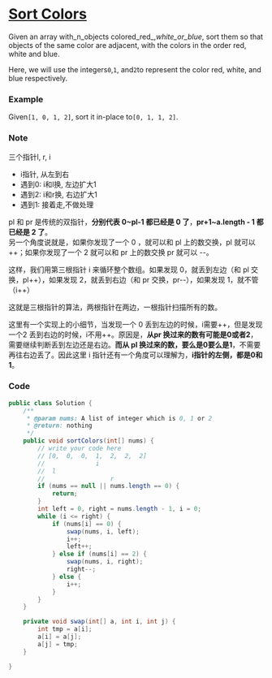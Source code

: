 # [Sort Colors](https://www.lintcode.com/problem/sort-colors/description)

Given an array with_n\_objects colored\_red_,_white\_or\_blue_, sort them so that objects of the same color are adjacent, with the colors in the order red, white and blue.

Here, we will use the integers`0`,`1`, and`2`to represent the color red, white, and blue respectively.

### Example

Given`[1, 0, 1, 2]`, sort it in-place to`[0, 1, 1, 2]`.

### Note

三个指针l, r, i

* i指针, 从左到右
* 遇到0: i和l换, 左边扩大1
* 遇到2: i和r换, 右边扩大1
* 遇到1: 接着走,不做处理

pl 和 pr 是传统的双指针，**分别代表 0~pl-1 都已经是 0 了**，**pr+1~a.length - 1 都已经是 2 了**。  
另一个角度说就是，如果你发现了一个 0 ，就可以和 pl 上的数交换，pl 就可以 ++；如果你发现了一个 2 就可以和 pr 上的数交换 pr 就可以 --。

这样，我们用第三根指针 i 来循环整个数组。如果发现 0，就丢到左边（和 pl 交换，pl++），如果发现 2，就丢到右边（和 pr 交换，pr--），如果发现 1，就不管（i++）

这就是三根指针的算法，两根指针在两边，一根指针扫描所有的数。

这里有一个实现上的小细节，当发现一个 0 丢到左边的时候，i需要++，但是发现一个2 丢到右边的时候，i不用++。原因是，**从pr 换过来的数有可能是0或者2**，需要继续判断丢到左边还是右边。**而从 pl 换过来的数，要么是0要么是1**，不需要再往右边丢了。因此这里 i 指针还有一个角度可以理解为，**i指针的左侧，都是0和1**。

### Code

```java
public class Solution {
    /**
     * @param nums: A list of integer which is 0, 1 or 2 
     * @return: nothing
     */
    public void sortColors(int[] nums) {
        // write your code here
        // [0,  0,  0,  1,  2,  2,  2]
        //              i
        //  l
        //                  r
        if (nums == null || nums.length == 0) {
            return;
        }
        int left = 0, right = nums.length - 1, i = 0;
        while (i <= right) {
            if (nums[i] == 0) {
                swap(nums, i, left);
                i++;
                left++;
            } else if (nums[i] == 2) {
                swap(nums, i, right);
                right--;
            } else {
                i++;
            }
        }
    }

    private void swap(int[] a, int i, int j) {
        int tmp = a[i];
        a[i] = a[j];
        a[j] = tmp;
    }

}
```



